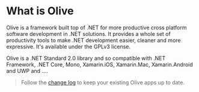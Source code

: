 # What is Olive

Olive is a framework built top of .NET for more productive cross platform software development in .NET solutions. It provides a whole set of productivity tools to make .NET development easier, cleaner and more expressive. It's available under the GPLv3 license.

Olive is a .NET Standard 2.0 library and so compatible with .NET Framework, .NET Core, Mono, Xamarin.iOS, Xamarin.Mac, Xamarin.Android and UWP and ....

> Follow the [change log](ChangeLog.md) to keep your existing Olive apps up to date.
